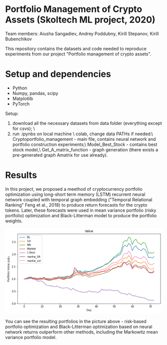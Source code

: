 # Portfolio Management of Crypto Assets (Skoltech ML project, 2020)
Team members: Aiusha Sangadiev, Andrey Poddubny, Kirill Stepanov, Kirill Bubenchikov

This repository contains the datasets and code needed to reproduce experiments from our project "Portfolio management of crypto assets".

# Setup and dependencies

+ Python
+ Numpy, pandas, scipy
+ Matplotlib
+ PyTorch

Setup:
1) download all the necessary datasets from data folder (everything except for csvs); \\
2) run .ipynbs on local machine \ colab, change data PATHs if needed:\\
Cryptoportfolio_management - main file, contains neural network and portfolio construction experiments;\\
Model_Best_Stock - contains best stock model,\\
Get_A_matrix_function - graph generation (there exists a pre-generated graph Amatrix for use already).

# Results
In this project, we proposed a meethod of cryptocurrency portfolio optimization using long-short term memory (LSTM) recurrent neural network coupled with temporal graph embedding ("Temporal Relational Ranking" Feng et al., 2018) to produce return forecasts for the crypto tokens. Later, these forecasts were used in mean variance portfolio (risky portfolio) optimization and Black-Litterman model to produce the portfolio weights.

![](/image/index.png)

You can see the resulting portfolios in the picture above - risk-based portfolio optimization and Black-Litterman optimization based on neural network returns outperform other methods, including the Markowitz mean variance portfolio model.

